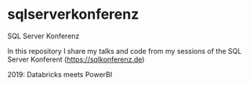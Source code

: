 # sqlserverkonferenz

SQL Server Konferenz

In this repository I share my talks and code from my sessions of the SQL Server Konferent (https://sqlkonferenz.de)

2019: Databricks meets PowerBI
